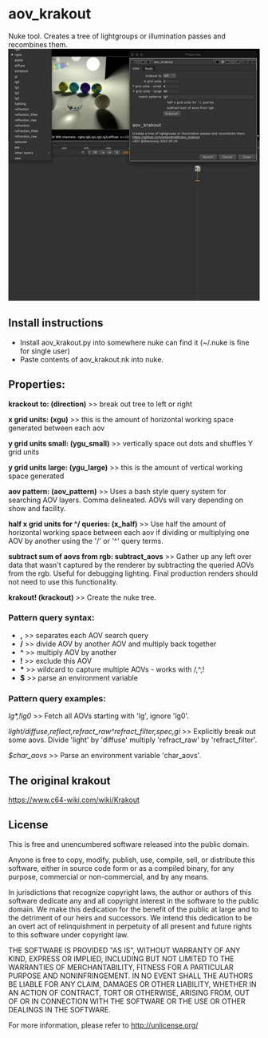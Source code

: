 # aov_krakout
Nuke tool. Creates a tree of lightgroups or illumination passes and recombines them.
![screenshot](https://raw.githubusercontent.com/artandmath/aov_krakout/master/aov_krakout_screenshot.gif)

## Install instructions

- Install aov_krakout.py into somewhere nuke can find it (~/.nuke is fine for single user)
- Paste contents of aov_krakout.nk into nuke.

## Properties:

__krackout to: (direction)__  >>  break out tree to left or right

__x grid units: (xgu)__  >>  this is the amount of horizontal working space generated between each aov

__y grid units small: (ygu_small)__  >>  vertically space out dots and shuffles Y grid units

__y grid units large: (ygu_large)__  >>  this is the amount of vertical working space generated

__aov pattern: (aov_pattern)__  >>  Uses a bash style query system for searching AOV layers. Comma delineated. AOVs will vary depending on show and facility.

__half x grid units for ^/ queries: (x_half)__  >>  Use half the amount of horizontal working space between each aov if dividing or multiplying one AOV by another using the '/' or '^' query terms.

__subtract sum of aovs from rgb: subtract_aovs__  >>  Gather up any left over data that wasn't captured by the renderer by subtracting the queried AOVs from the rgb. Useful for debugging lighting. Final production renders should not need to use this functionality.

__krakout! (krackout)__ >> Create the nuke tree.

### Pattern query syntax:
- __,__  >>  separates each AOV search query
-   __/__  >> divide AOV by another AOV and multiply back together
-  __^__  >>  multiply AOV by another
-  __!__  >>  exclude this AOV
-  __*__  >>  wildcard to capture multiple AOVs - works with /,^,!
-  __$__  >>  parse an environment variable

### Pattern query examples:
<i>lg*,!lg0</i>  >>  Fetch all AOVs starting with 'lg', ignore 'lg0'.

<i>light/diffuse,reflect,refract_raw^refract_filter,spec,gi</i>  >>  Explicitly break out some aovs. Divide 'light' by 'diffuse' multiply 'refract_raw' by 'refract_filter'.

<i>$char_aovs</i>  >>  Parse an environment variable 'char_aovs'.

## The original krakout

https://www.c64-wiki.com/wiki/Krakout

## License

This is free and unencumbered software released into the public domain.

Anyone is free to copy, modify, publish, use, compile, sell, or
distribute this software, either in source code form or as a compiled
binary, for any purpose, commercial or non-commercial, and by any
means.

In jurisdictions that recognize copyright laws, the author or authors
of this software dedicate any and all copyright interest in the
software to the public domain. We make this dedication for the benefit
of the public at large and to the detriment of our heirs and
successors. We intend this dedication to be an overt act of
relinquishment in perpetuity of all present and future rights to this
software under copyright law.

THE SOFTWARE IS PROVIDED "AS IS", WITHOUT WARRANTY OF ANY KIND,
EXPRESS OR IMPLIED, INCLUDING BUT NOT LIMITED TO THE WARRANTIES OF
MERCHANTABILITY, FITNESS FOR A PARTICULAR PURPOSE AND NONINFRINGEMENT.
IN NO EVENT SHALL THE AUTHORS BE LIABLE FOR ANY CLAIM, DAMAGES OR
OTHER LIABILITY, WHETHER IN AN ACTION OF CONTRACT, TORT OR OTHERWISE,
ARISING FROM, OUT OF OR IN CONNECTION WITH THE SOFTWARE OR THE USE OR
OTHER DEALINGS IN THE SOFTWARE.

For more information, please refer to <http://unlicense.org/>
